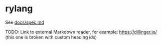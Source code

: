 # rylang

See [docs/spec.md](docs/spec.md)

TODO: Link to external Markdown reader, for example: https://dillinger.io/ (this one is broken with custom heading ids)
